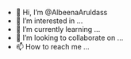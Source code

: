 - 👋 Hi, I’m @AlbeenaAruldass
- 👀 I’m interested in ...
- 🌱 I’m currently learning ...
- 💞️ I’m looking to collaborate on ...
- 📫 How to reach me ...

<!---
AlbeenaAruldass/AlbeenaAruldass is a ✨ special ✨ repository because its `README.md` (this file) appears on your GitHub profile.
You can click the Preview link to take a look at your changes.
--->
